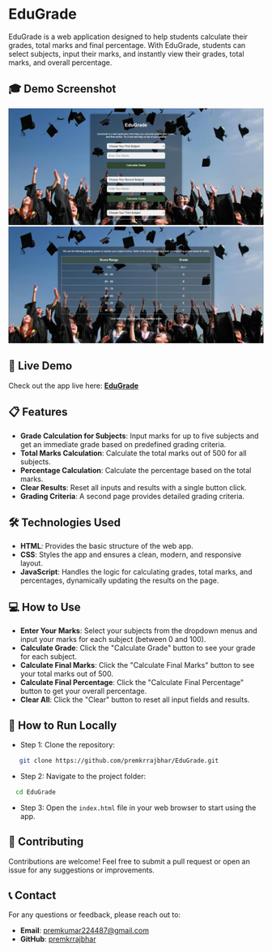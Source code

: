 # EduGrade

EduGrade is a web application designed to help students calculate their grades, total marks and final percentage. With EduGrade, students can select subjects, input their marks, and instantly view their grades, total marks, and overall percentage.

## 🎓 Demo Screenshot

![Screenshot of Project](assets/screenshot1.png)
![Screenshot of Project](assets/screenshot2.png)

## 🔗 Live Demo

Check out the app live here: **[EduGrade](https://premkrrajbhar.github.io/EduGrade/)**

## 📋 Features

- **Grade Calculation for Subjects**: Input marks for up to five subjects and get an immediate grade based on predefined grading criteria.
- **Total Marks Calculation**: Calculate the total marks out of 500 for all subjects.
- **Percentage Calculation**: Calculate the percentage based on the total marks.
- **Clear Results**: Reset all inputs and results with a single button click.
- **Grading Criteria**: A second page provides detailed grading criteria.

## 🛠️ Technologies Used

- **HTML**: Provides the basic structure of the web app.
- **CSS**: Styles the app and ensures a clean, modern, and responsive layout.
- **JavaScript**: Handles the logic for calculating grades, total marks, and percentages, dynamically updating the results on the page.

## 💻 How to Use

- **Enter Your Marks**: Select your subjects from the dropdown menus and input your marks for each subject (between 0 and 100).
- **Calculate Grade**: Click the "Calculate Grade" button to see your grade for each subject.
- **Calculate Final Marks**: Click the "Calculate Final Marks" button to see your total marks out of 500.
- **Calculate Final Percentage**: Click the "Calculate Final Percentage" button to get your overall percentage.
- **Clear All**: Click the "Clear" button to reset all input fields and results.

## 🚀 How to Run Locally

- Step 1: Clone the repository:

```bash
   git clone https://github.com/premkrrajbhar/EduGrade.git
   ```

- Step 2: Navigate to the project folder:
 ```bash
   cd EduGrade
   ```

- Step 3: Open the ```index.html``` file in your web browser to start using the app.

## 🤝 Contributing

Contributions are welcome! Feel free to submit a pull request or open an issue for any suggestions or improvements.

## 📞 Contact

For any questions or feedback, please reach out to:

- **Email**: [premkumar224487@gmail.com](mailto:premkumar224487@gmail.com)
- **GitHub**: [premkrrajbhar](https://github.com/premkrrajbhar)